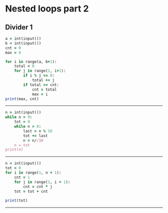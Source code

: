 Nested loops part 2
==================
Divider 1
------
````ruby
a = int(input())
b = int(input())
cnt = 0
max = 0

for i in range(a, b+1):
    total = 0
    for j in range(1, i+1):
        if i % j == 0:
            total += j
        if total >= cnt:
            cnt = total
            max = i
print(max, cnt)
````
-----
````ruby
n = int(input())
while n > 9:
    tot = 0
    while n > 0:
        last = n % 10
        tot += last
        n = n//10
    n = tot
print(n)
````
----
````ruby
n = int(input())
tot = 0
for i in range(1, n + 1):
    cnt = 1
    for j in range(1, i + 1):
        cnt = cnt * j
    tot = tot + cnt
   
print(tot)
````
----
